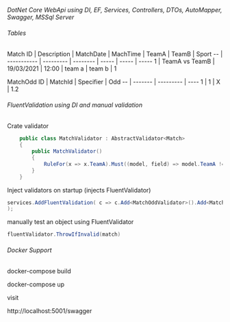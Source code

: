 
*DotNet Core WebApi using DI, EF, Services, Controllers, DTOs, AutoMapper, Swagger, MSSql Server*

###### Tables

Match
ID | Description | MatchDate | MachTime | TeamA | TeamB | Sport
-- | ----------- | --------- | -------- | ----- | ----- | -----
1 | TeamA vs TeamB | 19/03/2021 | 12:00 | team a | team b | 1

MatchOdd
ID | MatchId | Specifier | Odd
-- | ------- | --------- | ----
1  | 1 | X | 1.2

###### FluentValidation using DI and manual validation

Crate validator

```C#
    public class MatchValidator : AbstractValidator<Match>
    {
        public MatchValidator()
        {
            RuleFor(x => x.TeamA).Must((model, field) => model.TeamA != model.TeamB).WithMessage("TeamA and TeamB cannot be equal");
        }
    }
```

Inject validators on startup (injects FluentValidator)

```C#
services.AddFluentValidation( c => c.Add<MatchOddValidator>().Add<MatchValidator>()
);
```

manually test an object using FluentValidator

```C#
fluentValidator.ThrowIfInvalid(match)
```


###### Docker Support

docker-compose build

docker-compose up

visit

http://localhost:5001/swagger
